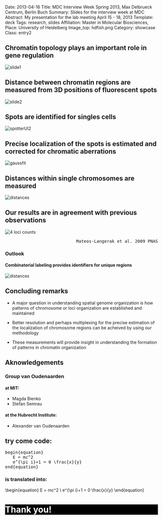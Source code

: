 Date: 2013-04-16
Title: MDC Interview Week Spring 2013, Max Delbrueck Centrum, Berlin Buch
Summary: Slides for the interview week at MDC
Abstract: My presentation for the lab meeting April 15 - 18, 2013
Template: deck
Tags: research, slides
Affiliation: Master in Molecular Biosciences, 	
Place: University of Heidelberg
Image_top: hdfish.png
Category: showcase
Class: entry2

<div class="slide" id="1"><h2>Chromatin topology plays an important role in gene regulation</h2>
<p><img alt="slide1" src="/static/images/slides/chromatin-organization/slide1_2.png" /></p>
</div><div class="slide" id="2"><h2>Distance between chromatin regions are measured from 3D positions of fluorescent spots</h2>
<p><img alt="slide2" src="/static/images/slides/chromatin-organization/slide2.png" /></p>
</div><div class="slide" id="3"><h2>Spots are identified for singles cells</h2>
<p><img alt="spotterUI2" src="/static/images/slides/chromatin-organization/spotterUI.png" /></p>
</div><div class="slide" id="4"><h2>Precise localization of the spots is estimated and corrected for chromatic aberrations</h2>
<p><img alt="gaussfit" src="/static/images/slides/chromatin-organization/slide4.png" /></p>
</div><div class="slide" id="5"><h2>Distances within single chromosomes are measured</h2>
<p><img alt="distances" src="/static/images/slides/chromatin-organization/slide5.png" /></p>
</div><div class="slide" id="6"><h2>Our results are in agreement with previous observations</h2>
<p><img alt="4 loci counts" src="/images/slides/chromatin-organization/slide6.png" /></p>
<pre style="text-align:right;">Mateos-Langerak et al. 2009 PNAS</pre>

<h3>Outlook</h3>
<h4>Combinatorial labeling provides identifiers for unique regions</h4>
<p><img alt="distances" src="/static/images/slides/chromatin-organization/comb-label.png" /></p>
</div><div class="slide" id="7"><h2>Concluding remarks</h2>
<ul>
<li>
<p>A major question in understanding spatial genome organization is how patterns of chromosome or loci organization are established and maintained</p>
</li>
<li>
<p>Better resolution and perhaps multiplexing for the precise estimation of the localization of chromosome regions can be acheived by using our methodology </p>
</li>
<li>
<p>These measurements will provide insight in understanding the formation of patterns in chromatin organization</p>
</li>
</ul>
</div><div class="slide" id="8"><h2>Aknowledgements</h2>
<h3>Group van Oudenaarden</h3>
<h4>at MIT:</h4>
<ul>
<li>Magda Bienko</li>
<li>Stefan Semrau</li>
</ul>
<h4>at the Hubrecht Institute:</h4>
<ul>
<li>Alexander van Oudenaarden</li>
</ul>
</div><div class="slide" id="9"><h2>try come code:</h2>
<div class="codehilite"><pre>begin<span class="nb">{</span>equation<span class="nb">}</span>
   E = mc<span class="nb">^</span>2
   e<span class="nb">^{</span><span class="k">\pi</span> i<span class="nb">}</span>+1 = 0 <span class="k">\frac</span><span class="nb">{</span>x<span class="nb">}{</span>y<span class="nb">}</span>
end<span class="nb">{</span>equation<span class="nb">}</span>
</pre></div>


<h3>is translated into:</h3>
<p>\begin{equation}
E = mc^2 \
e^{\pi i}+1 = 0 \frac{x}{y}
\end{equation}</p>
<p></div><div class="slide" id="30" style="background-color:#000000;"><h1 style="color:#fafafa;">Thank you!</h1></p>
</div>
